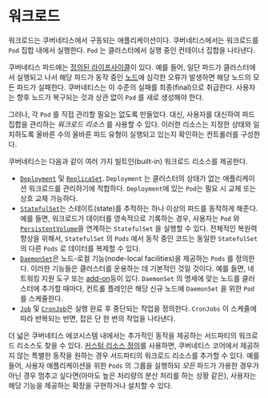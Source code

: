 # 워크로드

워크로드는 쿠버네티스에서 구동되는 애플리케이션이다. 쿠버네티스에서는 워크로드를  `Pod`  집합 내에서 실행한다.  `Pod` 는 클러스터에서 실행 중인 컨테이너 집합을 나타낸다.

쿠버네티스 파드에는 [정의된 라이프사이클](https://kubernetes.io/ko/docs/concepts/workloads/pods/pod-lifecycle/)이 있다. 예를 들어, 일단 파드가 클러스터에서 실행되고 나서 해당 파드가 동작 중인 [노드](https://kubernetes.io/ko/docs/concepts/architecture/nodes/)에 심각한 오류가 발생하면 해당 노드의 모든 파드가 실패한다. 쿠버네티스는 이 수준의 실패를 최종(final)으로 취급한다. 사용자는 향후 노드가 복구되는 것과 상관 없이 `Pod` 를 새로 생성해야 한다.

그러나, 각 `Pod` 를 직접 관리할 필요는 없도록 만들었다. 대신, 사용자를 대신하여 파드 집합을 관리하는 *워크로드 리소스* 를 사용할 수 있다. 이러한 리소스는 지정한 상태와 일치하도록 올바른 수의 올바른 파드 유형이 실행되고 있는지 확인하는 컨트롤러를 구성한다.

쿠버네티스는 다음과 같이 여러 가지 빌트인(built-in) 워크로드 리소스를 제공한다.

- [`Deployment`](https://kubernetes.io/ko/docs/concepts/workloads/controllers/deployment/) 및 [`ReplicaSet`](https://kubernetes.io/ko/docs/concepts/workloads/controllers/replicaset/). `Deployment` 는 클러스터의 상태가 없는 애플리케이션 워크로드를 관리하기에 적합하다. `Deployment`에 있는 `Pod`는  필요 시 교체 또는 상호 교체 가능하다.
- [`StatefulSet`](https://kubernetes.io/ko/docs/concepts/workloads/controllers/statefulset/)는 스테이트(state)를 추적하는 하나 이상의 파드를 동작하게 해준다. 예를 들면, 워크로드가 데이터를 영속적으로 기록하는 경우, 사용자는 `Pod` 와 [`PersistentVolume`](https://kubernetes.io/ko/docs/concepts/storage/persistent-volumes/)을 연계하는 `StatefulSet` 을 실행할 수 있다. 전체적인 복원력 향상을 위해서, `StatefulSet` 의 `Pods` 에서 동작 중인 코드는 동일한 `StatefulSet` 의 다른 `Pods` 로 데이터를 복제할 수 있다.
- [`DaemonSet`](https://kubernetes.io/ko/docs/concepts/workloads/controllers/daemonset/)은 노드-로컬 기능(node-local facilities)을 제공하는 `Pods` 를 정의한다. 이러한 기능들은 클러스터를 운용하는 데 기본적인 것일 것이다. 예를 들면, 네트워킹 지원 도구 또는 [add-on](https://kubernetes.io/docs/concepts/cluster-administration/addons/)등이 있다. `DaemonSet` 의 명세에 맞는 노드를 클러스터에 추가할 때마다, 컨트롤 플레인은 해당 신규 노드에 `DaemonSet` 을 위한 `Pod` 를 스케줄한다.
- [`Job`](https://kubernetes.io/ko/docs/concepts/workloads/controllers/job/) 및 [`CronJob`](https://kubernetes.io/ko/docs/concepts/workloads/controllers/cron-jobs/)은 실행 완료 후 중단되는 작업을 정의한다. `CronJobs` 이 스케줄에 따라 반복되는 반면, 잡은 단 한 번의 작업을 나타낸다.

더 넓은 쿠버네티스 에코시스템 내에서는 추가적인 동작을 제공하는 서드파티의 워크로드 리소스도 찾을 수 있다. [커스텀 리소스 정의](https://kubernetes.io/ko/docs/concepts/extend-kubernetes/api-extension/custom-resources/)를 사용하면, 쿠버네티스 코어에서 제공하지 않는 특별한 동작을 원하는 경우 서드파티의 워크로드 리소스를 추가할 수 있다. 예를 들어, 사용자 애플리케이션을 위한 `Pods` 의 그룹을 실행하되 *모든* 파드가 가용한 경우가 아닌 경우 멈추고 싶다면(아마도 높은 처리량의 분산 처리를 하는 상황 같은), 사용자는 해당 기능을 제공하는 확장을 구현하거나 설치할 수 있다.